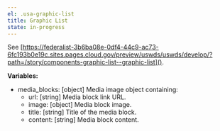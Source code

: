 ```yaml
---
el: .usa-graphic-list
title: Graphic List
state: in-progress
---
```

See
[https://federalist-3b6ba08e-0df4-44c9-ac73-6fc193b0e19c.sites.pages.cloud.gov/preview/uswds/uswds/develop/?path=/story/components-graphic-list--graphic-list]().

__Variables:__
* media_blocks: [object] Media image object containing:
  * url: [string] Media block link URL.
  * image: [object] Media block image.
  * title: [string] Title of the media block.
  * content: [string] Media block content.

